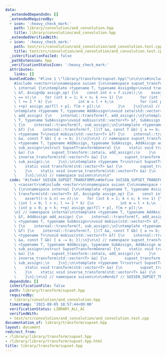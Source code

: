 ```yaml
---
data:
  _extendedDependsOn: []
  _extendedRequiredBy:
  - icon: ':heavy_check_mark:'
    path: library/convolution/and_convolution.hpp
    title: library/convolution/and_convolution.hpp
  _extendedVerifiedWith:
  - icon: ':heavy_check_mark:'
    path: test/src/convolution/and_convolution/and_convolution.test.cpp
    title: test/src/convolution/and_convolution/and_convolution.test.cpp
  _isVerificationFailed: false
  _pathExtension: hpp
  _verificationStatusIcon: ':heavy_check_mark:'
  attributes:
    links: []
  bundledCode: "#line 1 \"library/transform/supset.hpp\"\n\n\n\n#include <cassert>\n\
    #include <vector>\n\nnamespace suisen {\n\nnamespace supset_transform {\n\nnamespace\
    \ internal {\n\ntemplate <typename T, typename AssignOp>\nvoid transform(std::vector<T>\
    \ &f, AssignOp assign_op) {\n    const int n = f.size();\n    assert((-n & n)\
    \ == n);\n    for (int k = 1; k < n; k <<= 1) {\n        for (int l = 0; l < n;\
    \ l += 2 * k) {\n            int m = l + k;\n            for (int p = 0; p < k;\
    \ ++p) assign_op(f[l + p], f[m + p]);\n        }\n    }\n}\n\n} // namespace internal\n\
    \ntemplate <typename T, typename AddAssign>\nvoid zeta(std::vector<T> &f, AddAssign\
    \ add_assign) {\n    internal::transform(f, add_assign);\n}\ntemplate <typename\
    \ T, typename SubAssign>\nvoid mobius(std::vector<T> &f, SubAssign sub_assign)\
    \ {\n    internal::transform(f, sub_assign);\n}\ntemplate <typename T>\nvoid zeta(std::vector<T>\
    \ &f) {\n    internal::transform(f, [](T &a, const T &b) { a += b; });\n}\ntemplate\
    \ <typename T>\nvoid mobius(std::vector<T> &f) {\n    internal::transform(f, [](T\
    \ &a, const T &b) { a -= b; });\n}\n\n} // namespace supset_transform\n\ntemplate\
    \ <typename T, typename AddAssign, typename SubAssign, AddAssign add_assign, SubAssign\
    \ sub_assign>\nstruct SupsetTransformGeneral {\n    static void transform(std::vector<T>\
    \ &a) {\n        supset_transform::zeta(a, add_assign);\n    }\n    static void\
    \ inverse_transform(std::vector<T> &a) {\n        supset_transform::mobius(a,\
    \ sub_assign);\n    }\n};\n\ntemplate <typename T>\nstruct SupsetTransform {\n\
    \    static void transform(std::vector<T> &a) {\n        supset_transform::zeta(a);\n\
    \    }\n    static void inverse_transform(std::vector<T> &a) {\n        supset_transform::mobius(a);\n\
    \    }\n};\n\n} // namespace suisen\n\n\n\n"
  code: "#ifndef SUISEN_SUPSET_TRANSFORM\n#define SUISEN_SUPSET_TRANSFORM\n\n#include\
    \ <cassert>\n#include <vector>\n\nnamespace suisen {\n\nnamespace supset_transform\
    \ {\n\nnamespace internal {\n\ntemplate <typename T, typename AssignOp>\nvoid\
    \ transform(std::vector<T> &f, AssignOp assign_op) {\n    const int n = f.size();\n\
    \    assert((-n & n) == n);\n    for (int k = 1; k < n; k <<= 1) {\n        for\
    \ (int l = 0; l < n; l += 2 * k) {\n            int m = l + k;\n            for\
    \ (int p = 0; p < k; ++p) assign_op(f[l + p], f[m + p]);\n        }\n    }\n}\n\
    \n} // namespace internal\n\ntemplate <typename T, typename AddAssign>\nvoid zeta(std::vector<T>\
    \ &f, AddAssign add_assign) {\n    internal::transform(f, add_assign);\n}\ntemplate\
    \ <typename T, typename SubAssign>\nvoid mobius(std::vector<T> &f, SubAssign sub_assign)\
    \ {\n    internal::transform(f, sub_assign);\n}\ntemplate <typename T>\nvoid zeta(std::vector<T>\
    \ &f) {\n    internal::transform(f, [](T &a, const T &b) { a += b; });\n}\ntemplate\
    \ <typename T>\nvoid mobius(std::vector<T> &f) {\n    internal::transform(f, [](T\
    \ &a, const T &b) { a -= b; });\n}\n\n} // namespace supset_transform\n\ntemplate\
    \ <typename T, typename AddAssign, typename SubAssign, AddAssign add_assign, SubAssign\
    \ sub_assign>\nstruct SupsetTransformGeneral {\n    static void transform(std::vector<T>\
    \ &a) {\n        supset_transform::zeta(a, add_assign);\n    }\n    static void\
    \ inverse_transform(std::vector<T> &a) {\n        supset_transform::mobius(a,\
    \ sub_assign);\n    }\n};\n\ntemplate <typename T>\nstruct SupsetTransform {\n\
    \    static void transform(std::vector<T> &a) {\n        supset_transform::zeta(a);\n\
    \    }\n    static void inverse_transform(std::vector<T> &a) {\n        supset_transform::mobius(a);\n\
    \    }\n};\n\n} // namespace suisen\n\n\n#endif // SUISEN_SUPSET_TRANSFORM\n"
  dependsOn: []
  isVerificationFile: false
  path: library/transform/supset.hpp
  requiredBy:
  - library/convolution/and_convolution.hpp
  timestamp: '2021-08-05 18:57:44+09:00'
  verificationStatus: LIBRARY_ALL_AC
  verifiedWith:
  - test/src/convolution/and_convolution/and_convolution.test.cpp
documentation_of: library/transform/supset.hpp
layout: document
redirect_from:
- /library/library/transform/supset.hpp
- /library/library/transform/supset.hpp.html
title: library/transform/supset.hpp
---
```

